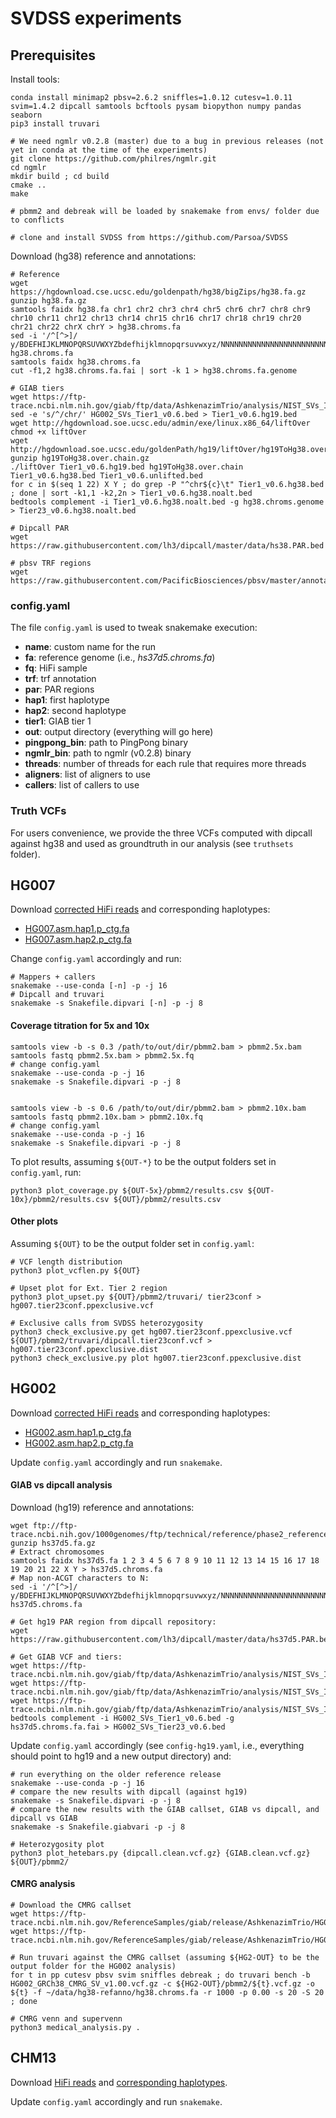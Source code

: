 # SVDSS experiments

## Prerequisites
Install tools:
```
conda install minimap2 pbsv=2.6.2 sniffles=1.0.12 cutesv=1.0.11 svim=1.4.2 dipcall samtools bcftools pysam biopython numpy pandas seaborn
pip3 install truvari

# We need ngmlr v0.2.8 (master) due to a bug in previous releases (not yet in conda at the time of the experiments)
git clone https://github.com/philres/ngmlr.git
cd ngmlr
mkdir build ; cd build
cmake ..
make

# pbmm2 and debreak will be loaded by snakemake from envs/ folder due to conflicts

# clone and install SVDSS from https://github.com/Parsoa/SVDSS
```

Download (hg38) reference and annotations:
```
# Reference
wget https://hgdownload.cse.ucsc.edu/goldenpath/hg38/bigZips/hg38.fa.gz
gunzip hg38.fa.gz
samtools faidx hg38.fa chr1 chr2 chr3 chr4 chr5 chr6 chr7 chr8 chr9 chr10 chr11 chr12 chr13 chr14 chr15 chr16 chr17 chr18 chr19 chr20 chr21 chr22 chrX chrY > hg38.chroms.fa
sed -i '/^[^>]/ y/BDEFHIJKLMNOPQRSUVWXYZbdefhijklmnopqrsuvwxyz/NNNNNNNNNNNNNNNNNNNNNNNNNNNNNNNNNNNNNNNNNNNN/' hg38.chroms.fa
samtools faidx hg38.chroms.fa
cut -f1,2 hg38.chroms.fa.fai | sort -k 1 > hg38.chroms.fa.genome

# GIAB tiers
wget https://ftp-trace.ncbi.nlm.nih.gov/giab/ftp/data/AshkenazimTrio/analysis/NIST_SVs_Integration_v0.6/HG002_SVs_Tier1_v0.6.bed
sed -e 's/^/chr/' HG002_SVs_Tier1_v0.6.bed > Tier1_v0.6.hg19.bed
wget http://hgdownload.soe.ucsc.edu/admin/exe/linux.x86_64/liftOver
chmod +x liftOver
wget http://hgdownload.soe.ucsc.edu/goldenPath/hg19/liftOver/hg19ToHg38.over.chain.gz
gunzip hg19ToHg38.over.chain.gz
./liftOver Tier1_v0.6.hg19.bed hg19ToHg38.over.chain Tier1_v0.6.hg38.bed Tier1_v0.6.unlifted.bed
for c in $(seq 1 22) X Y ; do grep -P "^chr${c}\t" Tier1_v0.6.hg38.bed ; done | sort -k1,1 -k2,2n > Tier1_v0.6.hg38.noalt.bed
bedtools complement -i Tier1_v0.6.hg38.noalt.bed -g hg38.chroms.genome > Tier23_v0.6.hg38.noalt.bed

# Dipcall PAR
wget https://raw.githubusercontent.com/lh3/dipcall/master/data/hs38.PAR.bed

# pbsv TRF regions
wget https://raw.githubusercontent.com/PacificBiosciences/pbsv/master/annotations/human_GRCh38_no_alt_analysis_set.trf.bed
```

### config.yaml
The file `config.yaml` is used to tweak snakemake execution:
* **name**: custom name for the run
* **fa**: reference genome (i.e., _hs37d5.chroms.fa_)
* **fq**: HiFi sample
* **trf**: trf annotation
* **par**: PAR regions
* **hap1**: first haplotype
* **hap2**: second haplotype
* **tier1**: GIAB tier 1
* **out**: output directory (everything will go here)
* **pingpong_bin**: path to PingPong binary
* **ngmlr_bin**: path to ngmlr (v0.2.8) binary
* **threads**: number of threads for each rule that requires more threads
* **aligners**: list of aligners to use
* **callers**: list of callers to use

### Truth VCFs
For users convenience, we provide the three VCFs computed with dipcall against hg38 and used as groundtruth in our analysis (see `truthsets` folder).

## HG007
Download [corrected HiFi reads](https://storage.googleapis.com/brain-genomics-public/research/deepconsensus/publication/deepconsensus_predictions/hg002_15kb/two_smrt_cells/HG002_15kb_222723_002822_2fl_DC_hifi_reads.fastq) and corresponding haplotypes:
* [HG007.asm.hap1.p_ctg.fa](https://storage.googleapis.com/brain-genomics-public/research/deepconsensus/publication/analysis/genome_assembly/hg007_15kb/two_smrt_cells/dc/HG007.asm.hap1.p_ctg.fa)
* [HG007.asm.hap2.p_ctg.fa](https://storage.googleapis.com/brain-genomics-public/research/deepconsensus/publication/analysis/genome_assembly/hg007_15kb/two_smrt_cells/dc/HG007.asm.hap2.p_ctg.fa)

Change `config.yaml` accordingly and run:
```
# Mappers + callers
snakemake --use-conda [-n] -p -j 16
# Dipcall and truvari
snakemake -s Snakefile.dipvari [-n] -p -j 8
```

#### Coverage titration for 5x and 10x
```
samtools view -b -s 0.3 /path/to/out/dir/pbmm2.bam > pbmm2.5x.bam
samtools fastq pbmm2.5x.bam > pbmm2.5x.fq
# change config.yaml
snakemake --use-conda -p -j 16
snakemake -s Snakefile.dipvari -p -j 8


samtools view -b -s 0.6 /path/to/out/dir/pbmm2.bam > pbmm2.10x.bam
samtools fastq pbmm2.10x.bam > pbmm2.10x.fq
# change config.yaml
snakemake --use-conda -p -j 16
snakemake -s Snakefile.dipvari -p -j 8
```

To plot results, assuming `${OUT-*}` to be the output folders set in `config.yaml`, run:
```
python3 plot_coverage.py ${OUT-5x}/pbmm2/results.csv ${OUT-10x}/pbmm2/results.csv ${OUT}/pbmm2/results.csv
```

#### Other plots

Assuming `${OUT}` to be the output folder set in `config.yaml`:
```
# VCF length distribution
python3 plot_vcflen.py ${OUT}

# Upset plot for Ext. Tier 2 region
python3 plot_upset.py ${OUT}/pbmm2/truvari/ tier23conf > hg007.tier23conf.ppexclusive.vcf

# Exclusive calls from SVDSS heterozygosity
python3 check_exclusive.py get hg007.tier23conf.ppexclusive.vcf ${OUT}/pbmm2/truvari/dipcall.tier23conf.vcf > hg007.tier23conf.ppexclusive.dist
python3 check_exclusive.py plot hg007.tier23conf.ppexclusive.dist
```

## HG002
Download [corrected HiFi reads](https://storage.googleapis.com/brain-genomics-public/research/deepconsensus/publication/deepconsensus_predictions/hg002_15kb/two_smrt_cells/HG002_15kb_222723_002822_2fl_DC_hifi_reads.fastq) and corresponding haplotypes:
* [HG002.asm.hap1.p_ctg.fa](https://storage.googleapis.com/brain-genomics-public/research/deepconsensus/publication/analysis/genome_assembly/hg002_15kb/two_smrt_cells/dc/HG002.asm.hap1.p_ctg.fa)
* [HG002.asm.hap2.p_ctg.fa](https://storage.googleapis.com/brain-genomics-public/research/deepconsensus/publication/analysis/genome_assembly/hg002_15kb/two_smrt_cells/dc/HG002.asm.hap2.p_ctg.fa)

Update `config.yaml` accordingly and run `snakemake`.


#### GIAB vs dipcall analysis
Download (hg19) reference and annotations:
```
wget ftp://ftp-trace.ncbi.nih.gov/1000genomes/ftp/technical/reference/phase2_reference_assembly_sequence/hs37d5.fa.gz
gunzip hs37d5.fa.gz
# Extract chromosomes
samtools faidx hs37d5.fa 1 2 3 4 5 6 7 8 9 10 11 12 13 14 15 16 17 18 19 20 21 22 X Y > hs37d5.chroms.fa
# Map non-ACGT characters to N:
sed -i '/^[^>]/ y/BDEFHIJKLMNOPQRSUVWXYZbdefhijklmnopqrsuvwxyz/NNNNNNNNNNNNNNNNNNNNNNNNNNNNNNNNNNNNNNNNNNNN/' hs37d5.chroms.fa

# Get hg19 PAR region from dipcall repository:
wget https://raw.githubusercontent.com/lh3/dipcall/master/data/hs37d5.PAR.bed

# Get GIAB VCF and tiers:
wget https://ftp-trace.ncbi.nlm.nih.gov/giab/ftp/data/AshkenazimTrio/analysis/NIST_SVs_Integration_v0.6/HG002_SVs_Tier1_v0.6.vcf.gz
wget https://ftp-trace.ncbi.nlm.nih.gov/giab/ftp/data/AshkenazimTrio/analysis/NIST_SVs_Integration_v0.6/HG002_SVs_Tier1_v0.6.vcf.gz.tbi
wget https://ftp-trace.ncbi.nlm.nih.gov/giab/ftp/data/AshkenazimTrio/analysis/NIST_SVs_Integration_v0.6/HG002_SVs_Tier1_v0.6.bed
bedtools complement -i HG002_SVs_Tier1_v0.6.bed -g hs37d5.chroms.fa.fai > HG002_SVs_Tier23_v0.6.bed
```

Update `config.yaml` accordingly (see `config-hg19.yaml`, i.e., everything should point to hg19 and a new output directory) and:
```
# run everything on the older reference release
snakemake --use-conda -p -j 16
# compare the new results with dipcall (against hg19)
snakemake -s Snakefile.dipvari -p -j 8
# compare the new results with the GIAB callset, GIAB vs dipcall, and dipcall vs GIAB
snakemake -s Snakefile.giabvari -p -j 8

# Heterozygosity plot
python3 plot_hetebars.py {dipcall.clean.vcf.gz} {GIAB.clean.vcf.gz} ${OUT}/pbmm2/
```

#### CMRG analysis
```
# Download the CMRG callset
wget https://ftp-trace.ncbi.nlm.nih.gov/ReferenceSamples/giab/release/AshkenazimTrio/HG002_NA24385_son/CMRG_v1.00/GRCh38/StructuralVariant/HG002_GRCh38_CMRG_SV_v1.00.vcf.gz
wget https://ftp-trace.ncbi.nlm.nih.gov/ReferenceSamples/giab/release/AshkenazimTrio/HG002_NA24385_son/CMRG_v1.00/GRCh38/StructuralVariant/HG002_GRCh38_CMRG_SV_v1.00.vcf.gz.tbi

# Run truvari against the CMRG callset (assuming ${HG2-OUT} to be the output folder for the HG002 analysis)
for t in pp cutesv pbsv svim sniffles debreak ; do truvari bench -b HG002_GRCh38_CMRG_SV_v1.00.vcf.gz -c ${HG2-OUT}/pbmm2/${t}.vcf.gz -o ${t} -f ~/data/hg38-refanno/hg38.chroms.fa -r 1000 -p 0.00 -s 20 -S 20 ; done

# CMRG venn and supervenn
python3 medical_analysis.py .
```

## CHM13
Download [HiFi reads](https://github.com/marbl/CHM13#hifi-data) and [corresponding haplotypes](https://s3-us-west-2.amazonaws.com/human-pangenomics/T2T/CHM13/assemblies/chm13.draft_v1.1.fasta.gz).

Update `config.yaml` accordingly and run `snakemake`.
